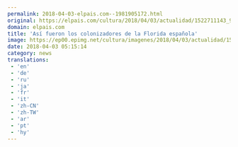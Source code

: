```yaml
---
permalink: 2018-04-03-elpais.com--1981905172.html
original: https://elpais.com/cultura/2018/04/03/actualidad/1522711143_932020.html#?ref=rss&format=simple&link=link
domain: elpais.com
title: 'Así fueron los colonizadores de la Florida española'
image: https://ep00.epimg.net/cultura/imagenes/2018/04/03/actualidad/1522711143_932020_1522711692_rrss_normal.jpg
date: 2018-04-03 05:15:14
category: news
translations: 
 - 'en'
 - 'de'
 - 'ru'
 - 'ja'
 - 'fr'
 - 'it'
 - 'zh-CN'
 - 'zh-TW'
 - 'ar'
 - 'pt'
 - 'hy'
---
```


